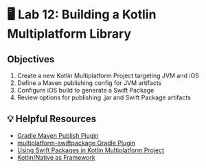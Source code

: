 # 🖥 Lab 12: Building a Kotlin Multiplatform Library

## Objectives
1. Create a new Kotlin Multiplatform Project targeting JVM and iOS
2. Define a Maven publishing config for JVM artifacts
3. Configure iOS build to generate a Swift Package
4. Review options for publishing .jar and Swift Package artifacts

## 💡 Helpful Resources
- [Gradle Maven Publish Plugin](https://docs.gradle.org/current/userguide/publishing_maven.html)
- [multiplatform-swiftpackage Gradle Plugin](https://github.com/ge-org/multiplatform-swiftpackage)
- [Using Swift Packages in Kotlin Multiplatform Project](https://johnoreilly.dev/posts/kotlinmultiplatform-swift-package/)
- [Kotlin/Native as Framework](https://kotlinlang.org/docs/apple-framework.html)